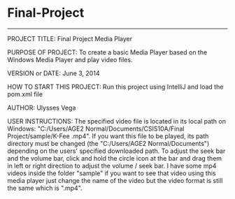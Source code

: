 Final-Project
=============

------------------------------------------------------------------------

PROJECT TITLE: Final Project Media Player

PURPOSE OF PROJECT: To create a basic Media Player based on the Windows Media Player and play video files.

VERSION or DATE: June 3, 2014

HOW TO START THIS PROJECT: Run this project using IntelliJ and load the pom.xml file

AUTHOR: Ulysses Vega

USER INSTRUCTIONS: The specified video file is located in its local path on Windows: 
"C:/Users/AGE2 Normal/Documents/CSIS10A/Final Project/sample/K-Fee .mp4". 
If you want this file to be played, its path directory must be changed (the "C:/Users/AGE2 Normal/Documents") 
depending on the users' specified downloaded path. To adjust the seek bar and the volume bar, click and hold the circle icon at the bar and drag them in left or right direction to adjust the volume / seek bar. I have some mp4 videos inside the folder "sample" if you want to see that video using this media player just change the name of the video but the video format is still the same which is ".mp4".
